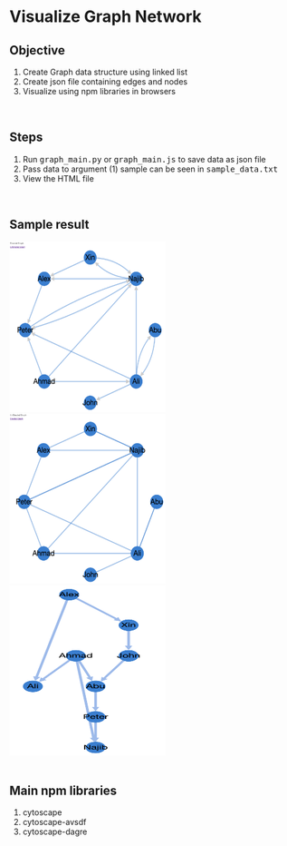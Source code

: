 <h1> Visualize Graph Network </h1>

<div >
    <h2>Objective</h2>
    <ol>
        <li>Create Graph data structure using linked list</li>
        <li>Create json file containing edges and nodes</li>
        <li>Visualize using npm libraries in browsers</li>
    <ol>
</div>

<br>

<div >
    <h2>Steps</h2>
    <ol>
        <li>Run <samp>graph_main.py</samp> or <samp>graph_main.js</samp> to save data as json file</li>
        <li>Pass data to argument (1) sample can be seen in <samp>sample_data.txt</samp></li>
        <li>View the HTML file</li>
    <ol>
</div>

<br>

<div >
    <h2>Sample result</h2>
    <img src='img/directed_result.png' style="width:275px;height:300px;">
    <img src='img/undirected_result.png' style="width:275px;height:300px;">
    <img src='img/dag_result.png' style="width:275px;height:300px;">
</div>

<br>

<div >
    <h2>Main npm libraries</h2>
    <ol>
        <li>cytoscape</li>
        <li>cytoscape-avsdf</li>
        <li>cytoscape-dagre</li>
    <ol>
</div>

